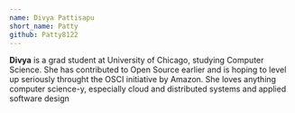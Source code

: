 ```yaml
---
name: Divya Pattisapu
short_name: Patty
github: Patty8122
---
```


**Divya** is a grad student at University of Chicago, studying Computer Science. She has contributed to Open Source earlier and is hoping to level up seriously throught the OSCI initiative by Amazon. She loves anything computer science-y, especially cloud and distributed systems and applied software design